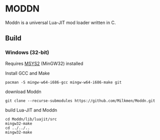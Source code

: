 # MODDN
Moddn is a universal Lua-JIT mod loader written in C.

## Build
### Windows (32-bit)
Requires [MSYS2](https://www.msys2.org/) (MinGW32) installed

Install GCC and Make
```
pacman -S mingw-w64-i686-gcc mingw-w64-i686-make git
```
download Moddn
```
git clone --recurse-submodules https://github.com/Milkmen/Moddn.git
```
build Lua-JIT and Moddn
```
cd Moddn/lib/luajit/src
mingw32-make
cd ../../..
mingw32-make
```